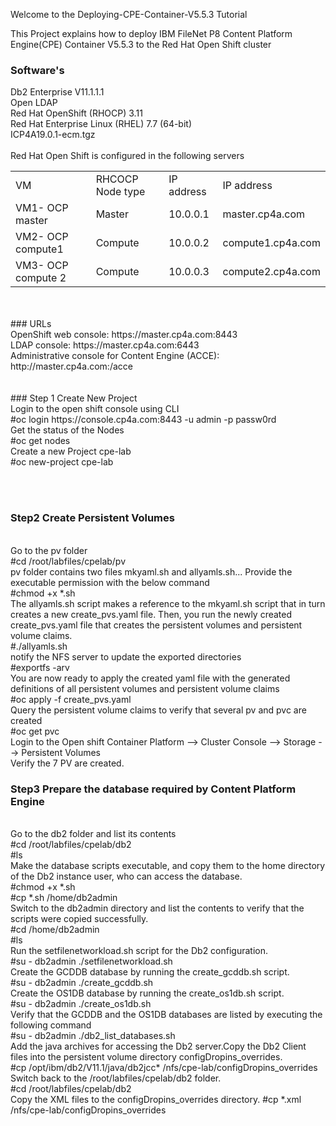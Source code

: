 Welcome to the Deploying-CPE-Container-V5.5.3 Tutorial

This Project explains how to deploy IBM FileNet P8 Content Platform Engine(CPE) Container V5.5.3 to the Red Hat Open Shift cluster

### <B>Software's</B>

Db2 Enterprise V11.1.1.1<br/>
Open LDAP<br/>
Red Hat OpenShift (RHOCP) 3.11<br/>
Red Hat Enterprise Linux (RHEL) 7.7 (64-bit)<br/>
ICP4A19.0.1-ecm.tgz
<br/><br/>
Red Hat Open Shift is configured in the following servers
<table>
  <tr><td>VM</td><td>RHCOCP Node type</td><td>IP address</td><td>IP address</td></tr>
  <tr><td>VM1- OCP master</td><td>Master</td><td>10.0.0.1</td><td>master.cp4a.com</td></tr>
  <tr><td>VM2- OCP compute1</td><td>Compute</td><td>10.0.0.2</td><td>compute1.cp4a.com</td></tr>
  <tr><td>VM3- OCP compute 2</td><td>Compute</td><td>10.0.0.3</td><td>compute2.cp4a.com</td></tr>  
</table>
<br/><br/>
### URLs
<br/>
OpenShift web console: https://master.cp4a.com:8443<br/>
LDAP console: https://master.cp4a.com:6443<br/>
Administrative console for Content Engine (ACCE): http://master.cp4a.com:<http NodePort>/acce<br/>
<br/><br/>  
### Step 1 Create New Project
<br/>
Login to the open shift console using CLI<br/>
#oc login https://console.cp4a.com:8443 -u admin -p passw0rd<br/>
Get the status of the Nodes<br/>
#oc get nodes<br/>
Create a new Project cpe-lab<br/>
#oc new-project cpe-lab<br/>

<br/><br/>
### Step2 Create Persistent Volumes
<br/>
Go to the pv folder<br/>
#cd /root/labfiles/cpelab/pv<br/>
pv folder contains two files mkyaml.sh and allyamls.sh... Provide the executable permission with the below command<br/>
#chmod +x *.sh<br/>
The allyamls.sh script makes a reference to the mkyaml.sh script that in turn creates a new create_pvs.yaml file. Then, you run the newly created create_pvs.yaml file that creates the persistent volumes and persistent volume claims.<br/>
#./allyamls.sh<br/>
notify the NFS server to update the exported directories<br/>
#exportfs -arv<br/>
You are now ready to apply the created yaml file with the generated definitions of all persistent volumes and persistent volume claims<br/>
#oc apply -f create_pvs.yaml<br/>
Query the persistent volume claims to verify that several pv and pvc are created<br/>
#oc get pvc<br/>
Login to the Open shift Container Platform --> Cluster Console --> Storage --> Persistent Volumes<br/>
Verify the 7 PV are created.

### Step3 Prepare the database required by Content Platform Engine
<br/>
Go to the db2 folder and list its contents<br/>
#cd /root/labfiles/cpelab/db2<br/>
#ls<br/>
Make the database scripts executable, and copy them to the home directory of the Db2 instance user, who can access the database.<br/>
#chmod +x *.sh<br/>
#cp *.sh /home/db2admin<br/>
Switch to the db2admin directory and list the contents to verify that the scripts were copied successfully.<br/>
#cd /home/db2admin<br/>
#ls<br/>
Run the setfilenetworkload.sh script for the Db2 configuration.     <br/>
#su - db2admin ./setfilenetworkload.sh<br/>
Create the GCDDB database by running the create_gcddb.sh script.<br/>
#su - db2admin ./create_gcddb.sh<br/>
Create the OS1DB database by running the create_os1db.sh script. <br/>
#su - db2admin ./create_os1db.sh<br/>
Verify that the GCDDB and the OS1DB databases are listed by executing the following command<br/>
#su - db2admin ./db2_list_databases.sh<br/>
Add the java archives for accessing the Db2 server.Copy the Db2 Client files into the persistent volume directory configDropins_overrides.<br/>
#cp /opt/ibm/db2/V11.1/java/db2jcc* /nfs/cpe-lab/configDropins_overrides<br/>
Switch back to the /root/labfiles/cpelab/db2 folder.<br/>  
#cd /root/labfiles/cpelab/db2<br/>  
Copy the XML files to the configDropins_overrides directory.
#cp *.xml /nfs/cpe-lab/configDropins_overrides<br/>
